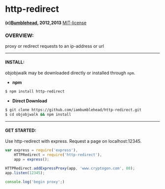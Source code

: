 http-redirect
=============
**(c)[Bumblehead][0], 2012,2013** [MIT-license](#license)  

### OVERVIEW:

proxy or redirect requests to an ip-address or url

[0]: http://www.bumblehead.com                            "bumblehead"

---------------------------------------------------------
#### <a id="install"></a>INSTALL:

objobjwalk may be downloaded directly or installed through `npm`.

 * **npm**   

 ```bash
 $ npm install http-redirect
 ```

 * **Direct Download**
 
 ```bash  
 $ git clone https://github.com/iambumblehead/http-redirect.git
 $ cd objobjwalk && npm install
 ```
---------------------------------------------------------
#### <a id="get-started">GET STARTED: 

 Use http-redirect with express. Request a page on localhost:12345.
 
 ```javascript
 var express = require('express'),
     HTTPRedirect = require('http-redirect'),
     app = express();
 
 HTTPRedirect.addExpressProxy(app, 'www.cryptogon.com', 80);
 app.listen(12345);
 
 console.log('begin proxy';)
 ```
